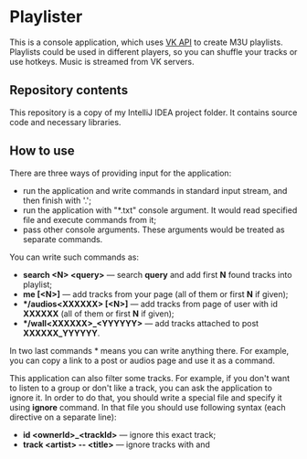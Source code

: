 # Playlister

This is a console application, which uses [VK API](https://vk.com/dev/) to create M3U playlists.
Playlists could be used in different players, so you can shuffle your tracks or use hotkeys.
Music is streamed from VK servers.

## Repository contents

This repository is a copy of my IntelliJ IDEA project folder. It contains source code and necessary libraries.

## How to use

There are three ways of providing input for the application:
* run the application and write commands in standard input stream, and then finish with '.';
* run the application with "*.txt" console argument. It would read specified file and execute commands from it;
* pass other console arguments. These arguments would be treated as separate commands.

You can write such commands as:
* **search &lt;N&gt; &lt;query&gt;** — search **query** and add first **N** found tracks into playlist;
* **me [&lt;N&gt;]** — add tracks from your page (all of them or first **N** if given);
* **\*/audios&lt;XXXXXX&gt; [&lt;N&gt;]** — add tracks from page of user with id **XXXXXX** (all of them or first **N** if given);
* **\*/wall&lt;XXXXXX&gt;_&lt;YYYYYY&gt;** — add tracks attached to post **XXXXXX_YYYYYY**.

In two last commands * means you can write anything there. For example, you can copy a link to a post or audios page and use it as a command.

This application can also filter some tracks. For example, if you don't want to listen to a group or don't like a track, you can ask the application to ignore it.
In order to do that, you should write a special file and specify it using **ignore** **<filename>** command.
In that file you should use following syntax (each directive on a separate line):
* **id &lt;ownerId&gt;_&lt;trackId&gt;** — ignore this exact track;
* **track &lt;artist&gt; -- &lt;title&gt;** — ignore tracks with <artist> and <title> tags;
* **artist &lt;artist&gt;** — ignore tracks of this artist.

Of course it's not really easy to do on your own, especially if you want to ignore tracks you've added earlier.
In this case you can use **newIgnoreFile <filename>** command.
Application will automatically write ignore directives for every found track into that file.
To control which tracks should be ignored and which ignore directive should be used, you can use special command modifiers:
* **no_ignore** — don't ignore tracks from this command;
* **ignore_ids** — ignore tracks from this command with **id** directive;
* **ignore_tracks** — ignore tracks from this command with **track** directive;
* **ignore_artists** — ignore tracks from this command with **artist** directive.

Command modifiers should be written before commands. For example:

	# set up
	ignore ignored.list
	newIgnoreFile new_ignored.list

	# find one NewTone track and don't ignore it
	no_ignore search 1 NewTone

	# get 10 tracks from current user's audios page and never add them in the future
	ignore_ids me 10

	# get 5 Skrillex tracks, but ignore tracks with such artist-title pair in the future
	ignore_tracks search 5 Skrillex

	# get tracks from this post, but ignore all artists who wrote those in the future
	ignore_artists https://vk.com/wall-36495885_147233

When you launch the application for the first time, you'll have to authorize in VK and give permissions to this application.
It shows embed browser and automatically saves access token and user id into "creds.txt" file.

If you don't like it, you can copy a link from standard console output and open it in your desktop browser.
After you authorize, you'll be  be redirected to https://oauth.vk.com/blank.html page.
Copy access token and user id from there into "creds.txt" file on separate lines and restart the application to get it working.
